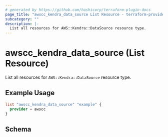 ```yaml
---
# generated by https://github.com/hashicorp/terraform-plugin-docs
page_title: "awscc_kendra_data_source List Resource - terraform-provider-awscc"
subcategory: ""
description: |-
  List all resources for AWS::Kendra::DataSource resource type.
---
```


# awscc_kendra_data_source (List Resource)

List all resources for `AWS::Kendra::DataSource` resource type.

## Example Usage

```terraform
list "awscc_kendra_data_source" "example" {
  provider = awscc
}
```

<!-- schema generated by tfplugindocs -->
## Schema
